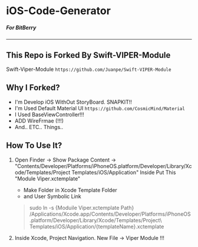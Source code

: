 # iOS-Code-Generator
##### For BitBerry
--------


## This Repo is Forked By Swift-VIPER-Module
Swift-Viper-Module `https://github.com/Juanpe/Swift-VIPER-Module`

## Why I Forked?
 - I'm Develop iOS WithOut StoryBoard. SNAPKIT!!
 - I'm Used Default Material UI `https://github.com/CosmicMind/Material`
 - I Used BaseViewController!!!
 - ADD WireFrmae (!!!)
 - And.. ETC.. Things..
 
## How To Use It? 
 1. Open Finder -> Show Package Content -> "Contents/Developer/Platforms/iPhoneOS.platform/Developer/Library/Xcode/Templates/Project Templates/iOS/Application" Inside Put This "Module Viper.xctemplate"
    - Make Folder in Xcode Template Folder
    - and User Symbolic Link 
    >sudo ln -s {Moduile Viper.xctemplate Path}
    >/Applications/Xcode.app/Contents/Developer/Platforms/iPhoneOS.platform/Developer/Library/Xcode/Templates/Project\ Templates/iOS/Application/{templateName}.xctemplate

 2. Inside Xcode, Project Navigation. New File -> Viper Module !!!


